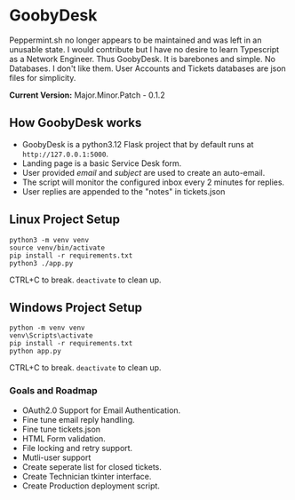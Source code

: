 # GoobyDesk

Peppermint.sh no longer appears to be maintained and was left in an unusable state. I would contribute but I have no desire to learn Typescript as a Network Engineer. Thus GoobyDesk. It is barebones and simple. No Databases. I don't like them. User Accounts and Tickets databases are json files for simplicity.

**Current Version:** Major.Minor.Patch - 0.1.2

## How GoobyDesk works

- GoobyDesk is a python3.12 Flask project that by default runs at ```http://127.0.0.1:5000```.
- Landing page is a basic Service Desk form.
- User provided _email_ and _subject_ are used to create an auto-email.
- The script will monitor the configured inbox every 2 minutes for replies.
- User replies are appended to the "notes" in tickets.json

## Linux Project Setup

```shell
python3 -m venv venv
source venv/bin/activate
pip install -r requirements.txt
python3 ./app.py
```

CTRL+C to break. ```deactivate``` to clean up.

## Windows Project Setup

```shell
python -m venv venv
venv\Scripts\activate
pip install -r requirements.txt
python app.py
```

CTRL+C to break. ```deactivate``` to clean up.

### Goals and Roadmap

- OAuth2.0 Support for Email Authentication.
- Fine tune email reply handling.
- Fine tune tickets.json
- HTML Form validation.
- File locking and retry support.
- Mutli-user support
- Create seperate list for closed tickets.
- Create Technician tkinter interface.
- Create Production deployment script.
